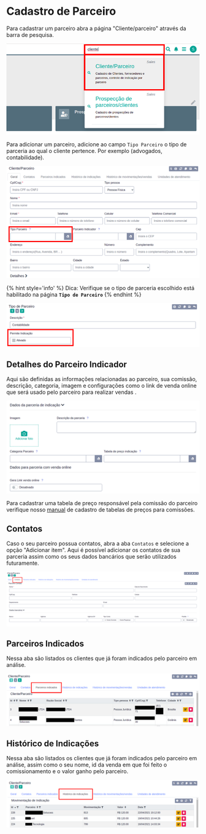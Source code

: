 # Cadastro de Parceiro


Para cadastrar um parceiro abra a página "Cliente/parceiro" através da barra de pesquisa.

![Busca pagina parceiro](/ui/assets/manuais-de-uso/cliente-parceiro/1-cliente-parceiro.png)

Para adicionar um parceiro, adicione ao campo `Tipo Parceiro` o tipo de parceria ao qual o cliente pertence. Por exemplo (advogados, contabilidade).

![Parceiro indicador](/ui/assets/manuais-de-uso/cliente-parceiro/3-cliente-parceiro.png)

{% hint style='info' %}
Dica: Verifique se o tipo de parceria escolhido está habilitado na página **`Tipo de Parceiro`**
{% endhint %}

![Habilitar Tipo de Parceria](/ui/assets/manuais-de-uso/cliente-parceiro/5-cliente-parceiro.png)

## Detalhes do Parceiro Indicador

Aqui são definidas as informações relacionadas ao parceiro, sua comissão, descrição, categoria, imagem e configurações como o link de venda online que será usado pelo parceiro para realizar vendas .

![Detalhes do parceiro indicador](/ui/assets/manuais-de-uso/cliente-parceiro/6-cliente-parceiro.png)

Para cadastrar uma tabela de preço responsável pela comissão do parceiro verifique nosso <a href="/ui/Iniciando/Guias/tabelas_de_preco.md">manual</a> de cadastro de tabelas de preços para comissões.

## Contatos

Caso o seu parceiro possua contatos, abra a aba `Contatos` e selecione a opção "Adicionar item". Aqui é possível adicionar os contatos de sua parceria assim como os seus dados bancários que serão utilizados futuramente.

![Contatos do parceiro](/ui/assets/manuais-de-uso/cliente-parceiro/9-cliente-parceiro.png)

## Parceiros Indicados

Nessa aba são listados os clientes que já foram indicados pelo parceiro em análise.

![Parceiros indicados](/ui/assets/manuais-de-uso/cliente-parceiro/10-cliente-parceiro.png)

## Histórico de Indicações

Nessa aba são listados os clientes que já foram indicados pelo parceiro em análise, assim como o seu nome, id da venda em que foi feito o comissionamento e o valor ganho pelo parceiro.

![Histórico de indicações](/ui/assets/manuais-de-uso/cliente-parceiro/11-cliente-parceiro.png)
